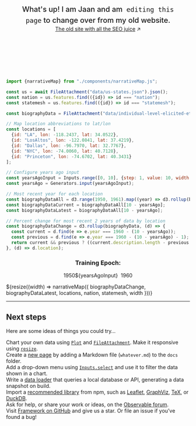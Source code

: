 <style>

.hero {
  display: flex;
  flex-direction: column;
  align-items: center;
  font-family: var(--sans-serif);
  margin: 4rem 0 8rem;
  text-wrap: balance;
  text-align: center;
}

.hero h1 {
  margin: 2rem 0;
  max-width: none;
  font-size: 14vw;
  font-weight: 900;
  line-height: 1;
  background: linear-gradient(30deg, var(--theme-foreground-focus), currentColor);
  -webkit-background-clip: text;
  -webkit-text-fill-color: transparent;
  background-clip: text;
}

.hero h2 {
  margin: 0;
  max-width: 34em;
  font-size: 20px;
  font-style: initial;
  font-weight: 500;
  line-height: 1.5;
  color: var(--theme-foreground-muted);
}

@media (min-width: 640px) {
  .hero h1 {
    font-size: 90px;
  }
}

</style>

<div class="hero">
  <h1>Yo!</h1>
  <h2>What's up! I am Jaan and am &nbsp;<code style="font-size: 90%;">editing this page</code> to change over from my old website.</h2>
  <a href="https://jaan.io">The old site with all the SEO juice<span style="display: inline-block; margin-left: 0.25rem;">↗︎</span></a>
</div>

```js
import {narrativeMap} from "./components/narrativeMap.js";
```

```js
const us = await FileAttachment("data/us-states.json").json();
const nation = us.features.find(({id}) => id === "nation");
const statemesh = us.features.find(({id}) => id === "statemesh");
```

```js
const biographyData = FileAttachment("data/individual-level-elicited-ethnographic-narrative-data.csv").csv({typed: true});
```

```js
// Map location abbreviations to lat/lon
const locations = [
  {id: "LA", lon: -118.2437, lat: 34.0522},
  {id: "LosAltos", lon: -122.0841, lat: 37.4219},
  {id: "Dallas", lon: -96.7970, lat: 32.7767},
  {id: "NYC", lon: -74.0060, lat: 40.7128},
  {id: "Princeton", lon: -74.6702, lat: 40.3431}
];
```

```js
// Configure years ago input
const yearsAgoInput = Inputs.range([0, 10], {step: 1, value: 10, width: 150});
const yearsAgo = Generators.input(yearsAgoInput);
```

```js
// Most recent year for each location
const biographyDataAll = d3.range(1950, 1961).map((year) => d3.rollup(biographyData, (d) => d.find(e => e.year === year)?.description, d => d.location));
const biographyDataCurrent = biographyDataAll[10 - yearsAgo];
const biographyDataLatest = biographyDataAll[10 - yearsAgo];
```

```js
// Percent change for most recent 2 years of data by location
const biographyDataChange = d3.rollup(biographyData, (d) => {
  const current = d.find(e => e.year === 1960 - (10 - yearsAgo));
  const previous = d.find(e => e.year === 1960 - (10 - yearsAgo) - 1);
  return current && previous ? ((current.description.length - previous.description.length) / previous.description.length) * 100 : 0;
}, (d) => d.location);
```

<div style="display: flex; flex-direction: column; align-items: center;">
  <h3 style="margin-top: 0.5rem;">Training Epoch:</h3>
  <div style="display: flex; align-items: center;">
    <div>1950</div>
    ${yearsAgoInput}
    <div style="padding-left: 0.5rem;">1960</div>
  </div>
</div>

${resize((width) => narrativeMap({
  biographyDataChange,
  biographyDataLatest,
  locations,
  nation,
  statemesh,
  width
}))}

---

## Next steps

Here are some ideas of things you could try…

<div class="grid grid-cols-4">
  <div class="card">
    Chart your own data using <a href="https://observablehq.com/framework/lib/plot"><code>Plot</code></a> and <a href="https://observablehq.com/framework/javascript/files"><code>FileAttachment</code></a>. Make it responsive using <a href="https://observablehq.com/framework/javascript/display#responsive-display"><code>resize</code></a>.
  </div>
  <div class="card">
    Create a <a href="https://observablehq.com/framework/routing">new page</a> by adding a Markdown file (<code>whatever.md</code>) to the <code>docs</code> folder.
  </div>
  <div class="card">
    Add a drop-down menu using <a href="https://observablehq.com/framework/javascript/inputs"><code>Inputs.select</code></a> and use it to filter the data shown in a chart.
  </div>
  <div class="card">
    Write a <a href="https://observablehq.com/framework/loaders">data loader</a> that queries a local database or API, generating a data snapshot on build.
  </div>
  <div class="card">
    Import a <a href="https://observablehq.com/framework/javascript/imports">recommended library</a> from npm, such as <a href="https://observablehq.com/framework/lib/leaflet">Leaflet</a>, <a href="https://observablehq.com/framework/lib/dot">GraphViz</a>, <a href="https://observablehq.com/framework/lib/tex">TeX</a>, or <a href="https://observablehq.com/framework/lib/duckdb">DuckDB</a>.
  </div>
  <div class="card">
    Ask for help, or share your work or ideas, on the <a href="https://talk.observablehq.com/">Observable forum</a>.
  </div>
  <div class="card">
    Visit <a href="https://github.com/observablehq/framework">Framework on GitHub</a> and give us a star. Or file an issue if you’ve found a bug!
  </div>
</div>
